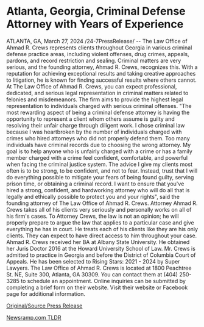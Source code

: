 # Atlanta, Georgia, Criminal Defense Attorney with Years of Experience

ATLANTA, GA, March 27, 2024 /24-7PressRelease/ -- The Law Office of Ahmad R. Crews represents clients throughout Georgia in various criminal defense practice areas, including violent offenses, drug crimes, appeals, pardons, and record restriction and sealing. Criminal matters are very serious, and the founding attorney, Ahmad R. Crews, recognizes this. With a reputation for achieving exceptional results and taking creative approaches to litigation, he is known for finding successful results where others cannot.  At The Law Office of Ahmad R. Crews, you can expect professional, dedicated, and serious legal representation in criminal matters related to felonies and misdemeanors. The firm aims to provide the highest legal representation to individuals charged with serious criminal offenses.  "The most rewarding aspect of being a criminal defense attorney is having the opportunity to represent a client whom others assume is guilty and resolving their unfair charge through diligent work. I chose criminal law because I was heartbroken by the number of individuals charged with crimes who hired attorneys who did not properly defend them. Too many individuals have criminal records due to choosing the wrong attorney. My goal is to help anyone who is unfairly charged with a crime or has a family member charged with a crime feel confident, comfortable, and powerful when facing the criminal justice system. The advice I give my clients most often is to be strong, to be confident, and not to fear. Instead, trust that I will do everything possible to mitigate your fears of being found guilty, serving prison time, or obtaining a criminal record. I want to ensure that you've hired a strong, confident, and hardworking attorney who will do all that is legally and ethically possible to protect you and your rights", said the founding attorney of The Law Office of Ahmad R. Crews.  Attorney Ahmad R. Crews takes all of his clients very seriously and personally works on all of his firm's cases. To Attorney Crews, the law is not an opinion; he will properly prepare to argue the law that applies to a particular case and give everything he has in court. He treats each of his clients like they are his only clients. They can expect to have direct access to him throughout your case.   Ahmad R. Crews received her BA at Albany State University. He obtained her Juris Doctor 2016 at the Howard University School of Law. Mr. Crews is admitted to practice in Georgia and before the District of Columbia Court of Appeals. He has been selected to Rising Stars: 2021 - 2024 by Super Lawyers.  The Law Office of Ahmad R. Crews is located at 1800 Peachtree St. NE, Suite 300, Atlanta, GA 30309. You can contact them at (404) 250-3285 to schedule an appointment. Online inquiries can be submitted by completing a brief form on their website. Visit their website or Facebook page for additional information. 

[Original/Source Press Release](https://www.24-7pressrelease.com/press-release/509536/atlanta-georgia-criminal-defense-attorney-with-years-of-experience) 

[Newsramp.com TLDR](https://newsramp.com/None) 